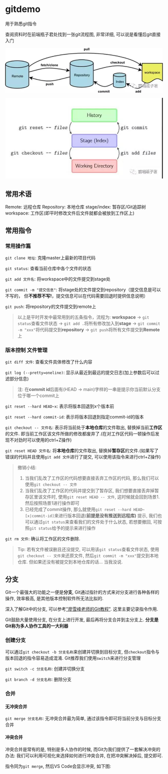 # gitdemo

用于熟悉git指令

查阅资料时在前端瓶子君处找到一张git流程图, 非常详细, 可以说是看懂后git直接入门

![](./assets/git-process.jpg)

![](./assets/git指令操作图.jpg)

## 常用术语

Remote: 远程仓库
Repository: 本地仓库
stage/index: 暂存区/Git追踪树
workspace: 工作区(即平时修改文件后文件就都会被放到工作区上)

## 常用指令

### 常用操作篇

```git clone 地址```: 克隆master上最新的项目代码

```git status```: 查看当前仓库中各个文件的状态

```git add 文件名```: 将workspace中的文件提交到stage处

```git commit -m "提交信息"```: 将stage处的文件提交到repository（提交信息是可以不写的， 但**不推荐不写!**，提交信息可以在代码需要回退时提供信息说明）

```git push```: 将repository的文件提交到remote上

> 以上是平时开发中最常用到的五条指令，流程为: **workspace** -> ```git status```查看文件状态 -> ```git add .```将所有修改加入到**stage** -> ```git commit -m "xxx"```将代码提交到**repository** -> ```git push```将所有文件提交到**Remote**上

### 版本控制 文件管理

```git diff 文件```: 查看文件具体修改了什么内容

```git log (--pretty=oneline)```: 显示从最近到最远的提交日志(加上参数后可以过滤部分信息)

> 注: 在**commit id**后面有(HEAD -> main)字样的一串是提示你当前默认分支位于哪一个commit上

```git reset --hard HEAD~x```: 表示将版本回退到x个版本前

```git reset --hard commit-id```: 表示将版本回退到指定commit-id的版本

```git checkout -- 文件名```: 表示将当前处于**本地仓库**的文件取出, 替换掉当前**工作区**的文件. 即当前工作区该文件所做的修改都废弃了.(在对工作区代码一顿操作后发现不对劲时可以使用的ctrl+Z操作)

```git reset HEAD 文件名```: 将**本地仓库**的文件取出, 替换掉**暂存区**的文件.(如果写了错误的代码并且使用```git add 文件```进行了提交, 可以使用该指令来进行ctrl+Z操作)

> 撤销小结: 
> 1. 当我们乱改了工作区的代码想要直接丢弃工作区的代码, 那么我们可以使用```git checkout -- 文件```
> 2. 当我们乱改了工作区的代码并提交到了暂存区, 我们想要直接丢弃掉暂存区里该文件时, 使用```git reset HEAD -- 文件```, 这时候就会回到场景1. 然后按照场景1进行操作即可
> 3. 已经完成了commit操作, 那么就使用```git reset --hard HEAD~[x|commit-id]```来进行版本回退(**前提是没有推送到远程库)**
> 提示, 我们也可以通过```git status```来查看我们的文件处于什么状态, 若想要撤回, 可按照```git status```给予的提示来进行操作

```git rm 文件```: 确认将工作区的文件删除.

> Tip: 若有文件被误删且还没提交, 可以用该```git status```查看文件状态, 使用```git checkout -- 文件```来还原文件, 然后```git commit -m "xxx"```提交到本地仓库. 但如果还没有被提交到本地仓库的话... 当我没说.

## 分支

Git一个最强大的功能之一便是**分支**, Git通过指针的方式来对分支进行各种各样的操作, 效率极高, 是其他版本控制软件所无法比拟的.

深入了解Git中的分支, 可以参考["廖雪峰老师的Git教程"](https://www.liaoxuefeng.com/wiki/896043488029600/900003767775424). 这里主要记录指令作用.

Git鼓励大量使用分支, 在分支上进行开发, 最后再将分支合并到主分支上. **分支是Git称为多人协作工具的一大利器**

### 创建分支

可以通过```git checkout -b 分支名称```来创建并切换到目标分支, 但```checkout```指令与版本回退的指令容易造成混淆. Git推荐我们使用```switch```来进行分支管理

```git switch -c 分支名称```: 创建并切换分支

```git branch -d 分支名称```: 删除分支

### 合并

#### 无冲突合并

```git merge 分支名称```: 无冲突合并最为简单, 通过该指令即可将当前分支与目标分支合并

#### 冲突合并

冲突合并是常有的是, 特别是多人协作的时候, 而Git为我们提供了一套解决冲突的办法: 我们可以利用可视化来选择如何进行冲突合并, 在把冲突解决掉后, 提交即可. 

指令同为```git merge```, 然后VS Code会显示冲突, 如下图:
